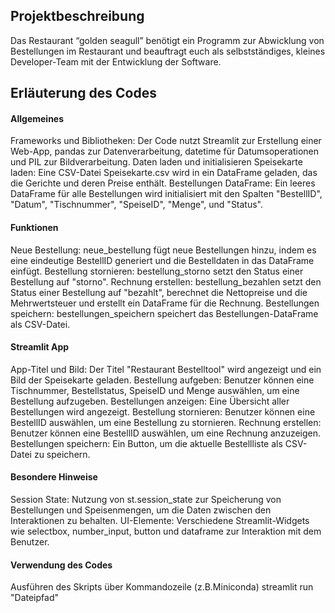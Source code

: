 ## Projektbeschreibung
Das Restaurant “golden seagull” benötigt ein Programm zur Abwicklung von Bestellungen im
Restaurant und beauftragt euch als selbstständiges, kleines Developer-Team mit der Entwicklung
der Software. 

## Erläuterung des Codes

#### Allgemeines
Frameworks und Bibliotheken: Der Code nutzt Streamlit zur Erstellung einer Web-App, pandas zur Datenverarbeitung, datetime für Datumsoperationen und PIL zur Bildverarbeitung.
Daten laden und initialisieren
Speisekarte laden: Eine CSV-Datei Speisekarte.csv wird in ein DataFrame geladen, das die Gerichte und deren Preise enthält.
Bestellungen DataFrame: Ein leeres DataFrame für alle Bestellungen wird initialisiert mit den Spalten "BestellID", "Datum", "Tischnummer", "SpeiseID", "Menge", und "Status".
#### Funktionen
Neue Bestellung: neue_bestellung fügt neue Bestellungen hinzu, indem es eine eindeutige BestellID generiert und die Bestelldaten in das DataFrame einfügt.
Bestellung stornieren: bestellung_storno setzt den Status einer Bestellung auf "storno".
Rechnung erstellen: bestellung_bezahlen setzt den Status einer Bestellung auf "bezahlt", berechnet die Nettopreise und die Mehrwertsteuer und erstellt ein DataFrame für die Rechnung.
Bestellungen speichern: bestellungen_speichern speichert das Bestellungen-DataFrame als CSV-Datei.
#### Streamlit App
App-Titel und Bild: Der Titel "Restaurant Bestelltool" wird angezeigt und ein Bild der Speisekarte geladen.
Bestellung aufgeben: Benutzer können eine Tischnummer, Bestellstatus, SpeiseID und Menge auswählen, um eine Bestellung aufzugeben.
Bestellungen anzeigen: Eine Übersicht aller Bestellungen wird angezeigt.
Bestellung stornieren: Benutzer können eine BestellID auswählen, um eine Bestellung zu stornieren.
Rechnung erstellen: Benutzer können eine BestellID auswählen, um eine Rechnung anzuzeigen.
Bestellungen speichern: Ein Button, um die aktuelle Bestellliste als CSV-Datei zu speichern.
#### Besondere Hinweise
Session State: Nutzung von st.session_state zur Speicherung von Bestellungen und Speisenmengen, um die Daten zwischen den Interaktionen zu behalten.
UI-Elemente: Verschiedene Streamlit-Widgets wie selectbox, number_input, button und dataframe zur Interaktion mit dem Benutzer.

#### Verwendung des Codes
Ausführen des Skripts über Kommandozeile (z.B.Miniconda)
streamlit run  "Dateipfad"
